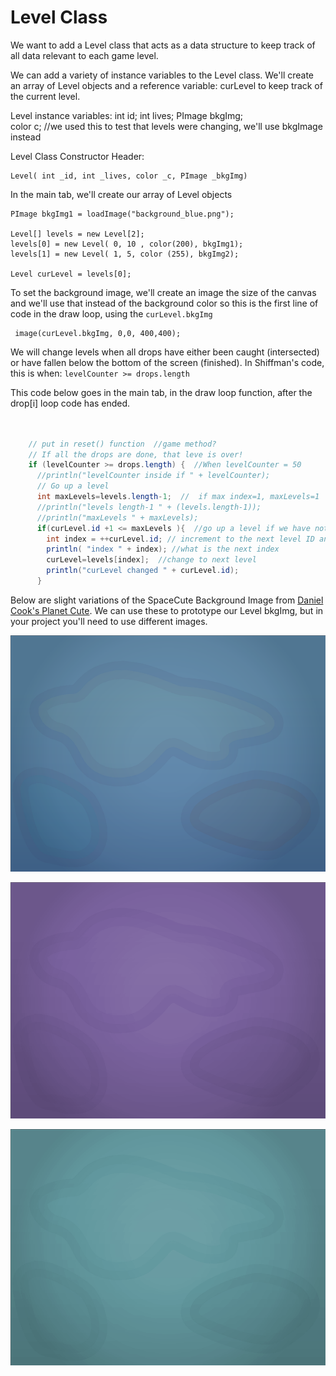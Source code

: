 # Level Class

We want to add a Level class that acts as a data structure to keep track of all data relevant to each game level. 

We can add a variety of instance variables to the Level class.  We'll create an array of Level objects and a reference variable: curLevel to keep track of the current level.  

Level instance variables:
  int id;
  int lives;
  PImage bkgImg;  
  color c;  //we used this to test that levels were changing, we'll use bkgImage instead
  
Level Class Constructor Header:
```
Level( int _id, int _lives, color _c, PImage _bkgImg)
```


In the main tab, we'll create our array of Level objects

```
PImage bkgImg1 = loadImage("background_blue.png");

Level[] levels = new Level[2];
levels[0] = new Level( 0, 10 , color(200), bkgImg1);
levels[1] = new Level( 1, 5, color (255), bkgImg2);

Level curLevel = levels[0];
```

To set the background image, we'll create an image the size of the canvas and we'll use that instead of the background color so this is the first line of code in the draw loop, using the ``curLevel.bkgImg``

```
 image(curLevel.bkgImg, 0,0, 400,400); 
``` 

We will change levels when all drops have either been caught (intersected) or have fallen below the bottom of the screen (finished).  In Shiffman's code, this is when:  ``levelCounter >= drops.length``

This code below goes in the main tab, in the draw loop function, after the drop[i] loop code has ended.

```java


    // put in reset() function  //game method?
    // If all the drops are done, that leve is over! 
    if (levelCounter >= drops.length) {  //When levelCounter = 50
      //println("levelCounter inside if " + levelCounter);
      // Go up a level
      int maxLevels=levels.length-1;  //  if max index=1, maxLevels=1
      //println("levels length-1 " + (levels.length-1));
      //println("maxLevels " + maxLevels);
      if(curLevel.id +1 <= maxLevels ){  //go up a level if we have not hit the max level yet
        int index = ++curLevel.id; // increment to the next level ID and assign to indes
        println( "index " + index); //what is the next index
        curLevel=levels[index];  //change to next level
        println("curLevel changed " + curLevel.id);
      }
```
Below are slight variations of the SpaceCute Background Image from  [Daniel Cook's Planet Cute](http://www.lostgarden.com/2007/05/dancs-miraculously-flexible-game.html).  We can use these to prototype our Level bkgImg, but in your project you'll need to use different images.


![](background_b1.png)

![](background_purple.png)

![](background_teal.png)